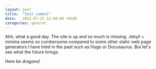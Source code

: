 ```yaml
---
layout: post
title:  "Init commit"
date:   2022-07-25 12:40:00 +0100
categories: general
---
```


Ahh, what a good day. The site is up and so much is missing. Jekyll + minima seems so cumbersome compared to some other static web page generators I have tried in the past such as Hugo or Docusaurus. But let's see what the future brings.

Here be dragons!
